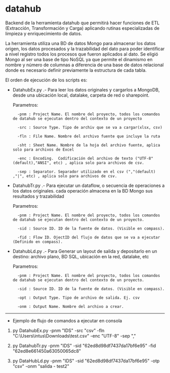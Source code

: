 # datahub

Backend de la herramienta datahub que permitirá hacer funciones de ETL (Extracción, Transformación y Carga) aplicando rutinas especializadas de limpieza y enriquecimiento de datos.

La herramienta utiliza una BD de datos Mongo para almacenar los datos origen, los datos procesados y la trazabilidad del dato para poder identificar a nivel registro todos los procesos que fueron aplicados al dato. Se eligió Mongo al ser una base de tipo NoSQL ya que permite el dinamismo en nombre y número de columnas a diferencia de una base de datos relacional donde es necesario definir previamente la estructura de cada tabla.

El orden de ejecución de los scripts es:
* DatahubEx.py .- Para leer los datos originales y cargarlos a MongoDB, desde una ubicación local, datalake, carpeta de red o sharepoint.

	Parametros: 

		-pnm : Project Name. El nombre del proyecto, todos los comandos de datahub se ejecutan dentro del contexto de un proyecto

		-src : Source Type. Tipo de archiv que se va a cargar(xlsx, csv)

		-fln : File Name. Nombre del archivo fuente que incluye la ruta

		-sht : Sheet Name. Nombre de la hoja del archivo fuente, aplica solo para archivos de Excel

		-enc : Encoding.  Codificación del archivo de texto ("UTF-8"(default),"ANSI", etc) , aplica solo para archivos de csv.

		-sep : Separator. Separador utilizado en el csv (","(default) ,"|", etc) , aplica solo para archivos de csv.

* DatahubTr.py .- Para ejecutar un dataflow, o secuencia de operaciones a los datos originales. cada operación almacena en la BD Mongo sus resultados y trazabilidad
	
	Parametros:
		
		-pnm : Project Name. El nombre del proyecto, todos los comandos de datahub se ejecutan dentro del contexto de un proyecto.

		-sid : Source ID. ID de la fuente de datos. (Visible en compass).

		-fid : Flow ID. OjectID del flujo de datos que se va a ejecutar (Definido en compass).
	
* DatahubLd.py .- Para Generar un layout de salida y depositarlo en un destino: archivo plano, BD SQL, ubicación en la red, datalake, etc

	Parametros:

		-pnm : Project Name. El nombre del proyecto, todos los comandos de datahub se ejecutan dentro del contexto de un proyecto.

		-sid : Source ID. ID de la fuente de datos. (Visible en compass).

		-opt : Output Type. Tipo de archivo de salida. Ej. csv

		-onm : Output Name. Nombre del archivo a crear.


********************************************************************************************************************************************************************************************************************************
* Ejemplo de flujo de comandos a ejecutar en consola

1)
	py DatahubEx.py -pnm "IDS" -src "csv" -fln "C:\\Users\\intus\\Downloads\\test.csv" -enc "UTF-8" -sep ","

2)
	py DatahubTr.py -pnm "IDS" -sid "62ed8d98df7437da17bf6e95" -fid "62ed8e661450a63050065dc8"

3)
	py DataHubLd.py -pnm "IDS" -sid "62ed8d98df7437da17bf6e95" -otp "csv" -onm "salida - test2"
